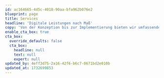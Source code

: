 ```yaml
---
id: ac164665-4d5c-4018-90aa-bfa962b076e2
blueprint: page
title: Services
headline: 'Digitale Leistungen nach Maß'
copy: 'Von der Konzeption bis zur Implementierung bieten wir umfassende Dienstleistungen, die Dein Projekt zum Erfolg führen.'
enable_cta_box: true
cta_box:
  override_defaults: false
  cta_box:
    headline: null
    text: null
    expert: null
updated_by: 4eff3d75-2a16-42f6-b6c7-0671bd2e010b
updated_at: 1732699853
---
```


